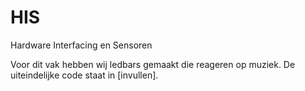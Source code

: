 # HIS
Hardware Interfacing en Sensoren

Voor dit vak hebben wij ledbars gemaakt die reageren op muziek. De uiteindelijke code staat in [invullen].
